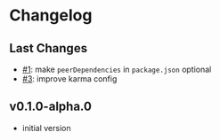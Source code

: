 # Changelog

## Last Changes
- [#1](https://github.com/LaxarJS/laxar-infrastructure/issues/1): make `peerDependencies` in `package.json` optional
- [#3](https://github.com/LaxarJS/laxar-infrastructure/issues/3): improve karma config


## v0.1.0-alpha.0

- initial version
